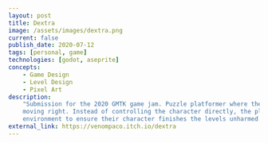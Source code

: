 ```yaml
---
layout: post
title: Dextra
image: /assets/images/dextra.png
current: false
publish_date: 2020-07-12
tags: [personal, game]
technologies: [godot, aseprite]
concepts:
    - Game Design
    - Level Design
    - Pixel Art
description:
    "Submission for the 2020 GMTK game jam. Puzzle platformer where the player character is always
    moving right. Instead of controlling the character directly, the player must control the
    environment to ensure their character finishes the levels unharmed."
external_link: https://venompaco.itch.io/dextra
---
```


